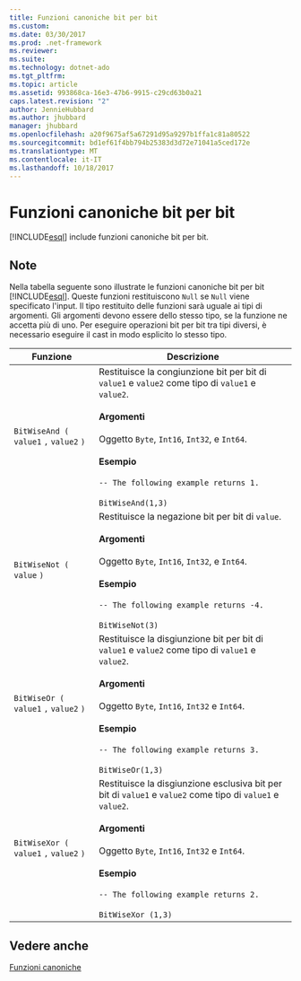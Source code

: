 ```yaml
---
title: Funzioni canoniche bit per bit
ms.custom: 
ms.date: 03/30/2017
ms.prod: .net-framework
ms.reviewer: 
ms.suite: 
ms.technology: dotnet-ado
ms.tgt_pltfrm: 
ms.topic: article
ms.assetid: 993868ca-16e3-47b6-9915-c29cd63b0a21
caps.latest.revision: "2"
author: JennieHubbard
ms.author: jhubbard
manager: jhubbard
ms.openlocfilehash: a20f9675af5a67291d95a9297b1ffa1c81a80522
ms.sourcegitcommit: bd1ef61f4bb794b25383d3d72e71041a5ced172e
ms.translationtype: MT
ms.contentlocale: it-IT
ms.lasthandoff: 10/18/2017
---
```

# <a name="bitwise-canonical-functions"></a>Funzioni canoniche bit per bit
[!INCLUDE[esql](../../../../../../includes/esql-md.md)] include funzioni canoniche bit per bit.  
  
## <a name="remarks"></a>Note  
 Nella tabella seguente sono illustrate le funzioni canoniche bit per bit [!INCLUDE[esql](../../../../../../includes/esql-md.md)]. Queste funzioni restituiscono `Null` se `Null` viene specificato l'input. Il tipo restituito delle funzioni sarà uguale ai tipi di argomenti. Gli argomenti devono essere dello stesso tipo, se la funzione ne accetta più di uno. Per eseguire operazioni bit per bit tra tipi diversi, è necessario eseguire il cast in modo esplicito lo stesso tipo.  
  
|Funzione|Descrizione|  
|--------------|-----------------|  
|`BitWiseAnd (` `value1` `,`  `value2` `)`|Restituisce la congiunzione bit per bit di `value1` e `value2` come tipo di `value1` e `value2`.<br /><br /> **Argomenti**<br /><br /> Oggetto `Byte`, `Int16`, `Int32`, e `Int64`.<br /><br /> **Esempio**<br /><br /> `-- The following example returns 1.`<br /><br /> `BitWiseAnd(1,3)`|  
|`BitWiseNot (` `value` `)`|Restituisce la negazione bit per bit di `value`.<br /><br /> **Argomenti**<br /><br /> Oggetto `Byte`, `Int16`, `Int32`, e `Int64`.<br /><br /> **Esempio**<br /><br /> `-- The following example returns -4.`<br /><br /> `BitWiseNot(3)`|  
|`BitWiseOr (` `value1` `,`  `value2` `)`|Restituisce la disgiunzione bit per bit di `value1` e `value2` come tipo di `value1` e `value2`.<br /><br /> **Argomenti**<br /><br /> Oggetto `Byte`, `Int16`, `Int32` e `Int64`.<br /><br /> **Esempio**<br /><br /> `-- The following example returns 3.`<br /><br /> `BitWiseOr(1,3)`|  
|`BitWiseXor (` `value1` `,`  `value2` `)`|Restituisce la disgiunzione esclusiva bit per bit di `value1` e `value2` come tipo di `value1` e `value2`.<br /><br /> **Argomenti**<br /><br /> Oggetto `Byte`, `Int16`, `Int32` e `Int64`.<br /><br /> **Esempio**<br /><br /> `-- The following example returns 2.`<br /><br /> `BitWiseXor (1,3)`|  
  
## <a name="see-also"></a>Vedere anche  
 [Funzioni canoniche](../../../../../../docs/framework/data/adonet/ef/language-reference/canonical-functions.md)
